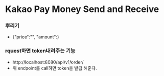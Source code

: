# Kakao Pay Money Send and Receive

### 뿌리기
* {"price":"", "amount":}

### rquest하면 token내려주는 기능
* http://localhost:8080/api/v1/order/
* 위 endpoint를 call하면 token을 발급 해준다.
